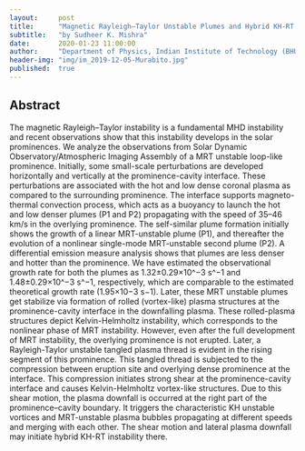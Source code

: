 ```yaml
---
layout:     post
title:      "Magnetic Rayleigh–Taylor Unstable Plumes and Hybrid KH-RT Instability into a Loop-like Eruptive Prominence"
subtitle:   "by Sudheer K. Mishra"
date:       2020-01-23 11:00:00
author:     "Department of Physics, Indian Institute of Technology (BHU), India"
header-img: "img/im_2019-12-05-Murabito.jpg"
published:  true
---
```


## Abstract
The magnetic Rayleigh–Taylor instability is a fundamental MHD instability and recent observations show that this instability develops in the solar prominences. We analyze the observations from Solar Dynamic Observatory/Atmospheric Imaging Assembly of a MRT unstable loop-like prominence. Initially, some small-scale perturbations are developed horizontally and vertically at the prominence-cavity interface. These perturbations are associated with the hot and low dense coronal plasma as compared to the surrounding prominence. The interface supports magneto-thermal convection process, which acts as a buoyancy to launch the hot and low denser plumes (P1 and P2) propagating with the speed of 35–46 km/s in the overlying prominence. The self-similar plume formation initially shows the growth of a linear MRT-unstable plume (P1), and thereafter the evolution of a nonlinear single-mode MRT-unstable second plume (P2). A differential emission measure analysis shows that plumes are less denser and hotter than the prominence. We have estimated the observational growth rate for both the plumes as 1.32±0.29×10^−3 s^−1 and 1.48±0.29×10^−3 s^−1, respectively, which are comparable to the estimated theoretical growth rate (1.95×10−3 s−1). Later, these MRT unstable plumes get stabilize via formation of rolled (vortex-like) plasma structures at the prominence-cavity interface in the downfalling plasma. These rolled-plasma structures depict Kelvin-Helmholtz instability, which corresponds to the nonlinear phase of MRT instability. However, even after the full development of MRT instability, the overlying prominence is not erupted. Later, a Rayleigh-Taylor unstable tangled plasma thread is evident in the rising segment of this prominence. This tangled thread is subjected to the compression between eruption site and overlying dense prominence at the interface. This compression initiates strong shear at the prominence-cavity interface and causes Kelvin-Helmholtz vortex-like structures. Due to this shear motion, the plasma downfall is occurred at the right part of the prominence–cavity boundary. It triggers the characteristic KH unstable vortices and MRT-unstable plasma bubbles propagating at different speeds and merging with each other. The shear motion and lateral plasma downfall may initiate hybrid KH-RT instability there.
